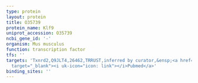 ```yaml
---
type: protein
layout: protein
title: O35739
protein_name: Klf9
uniprot_accession: O35739
ncbi_gene_id: '-'
organism: Mus musculus
function: transcription factor
tfs: ''
targets: 'Txnrd2,Q9JLT4,26462,TRRUST,inferred by curator,&ensp;<a href="https://www.ncbi.nlm.nih.gov/pubmed/?term=24613345%5Buid%5D"
  target="_blank"><i uk-icon="icon: link"></i>Pubmed</a>'
binding_sites: ''
---
```

